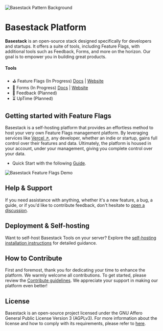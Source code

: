 ![Basestack Pattern Background](https://i.imgur.com/Cund9sW.jpg)

# Basestack Platform

**Basestack** is an open-source stack designed specifically for developers and startups. It offers a suite of tools,
including Feature Flags, with additional tools such as Feedback, Forms, and more on the horizon. Our goal is to empower
you in building great products.

#### Tools

- ⛳ Feature Flags (In Progress) [Docs](https://docs.basestack.co/feature-flags) | [Website](https://basestack.co/)
- 📄 Forms (In Progress) [Docs](https://docs.basestack.co/forms) | [Website](https://basestack.co/)
- 💬 Feedback (Planned)
- ⏳ UpTime (Planned)

## Getting started with Feature Flags

Basestack is a self-hosting platform that provides an effortless method to host your very own Feature Flags management
platform. By leveraging services like [Vercel ↗](https://vercel.com/), any developer, whether an indie or startup, gains
full control over their features and data. Ultimately, the platform is housed in your account, under your management,
giving you complete control over your data.

- Quick Start with the following [Guide](https://docs.basestack.co/feature-flags#quick-start).

![Basestack Feature Flags Demo](https://i.imgur.com/Oq3YxXR.gif)

## Help & Support

If you need assistance with anything, whether it's a new feature, a bug, a guide, or if you'd like to contribute
feedback, don't hesitate to [open a discussion](https://github.com/basestack-co/basestack/discussions).

## Deployment & Self-hosting

Want to self-host Basestack Tools on your server? Explore
the [self-hosting installation instructions](https://docs.basestack.co/feature-flags/deployment) for detailed guidance.

## How to Contribute

First and foremost, thank you for dedicating your time to enhance the platform. We warmly welcome all contributions. To
get started, please review the [Contribute guidelines](https://docs.basestack.co/contributing). We appreciate your
support in making our platform even better!

## License

Basestack is an open-source project licensed under the GNU Affero General Public License Version 3 (AGPLv3). For more
information about the license and how to comply with its requirements, please refer
to [here](https://docs.basestack.co/license).
